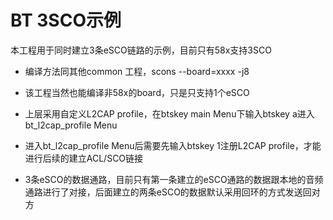 # BT 3SCO示例

本工程用于同时建立3条eSCO链路的示例，目前只有58x支持3SCO
- 编译方法同其他common 工程，scons --board=xxxx  -j8

- 该工程当然也能编译非58x的board，只是只支持1个eSCO

- 上层采用自定义L2CAP profile，在btskey main Menu下输入btskey a进入bt_l2cap_profile Menu

- 进入bt_l2cap_profile Menu后需要先输入btskey 1注册L2CAP profile，才能进行后续的建立ACL/SCO链接

- 3条eSCO的数据通路，目前只有第一条建立的eSCO通路的数据跟本地的音频通路进行了对接，后面建立的两条eSCO的数据默认采用回环的方式发送回对方

  ​    


